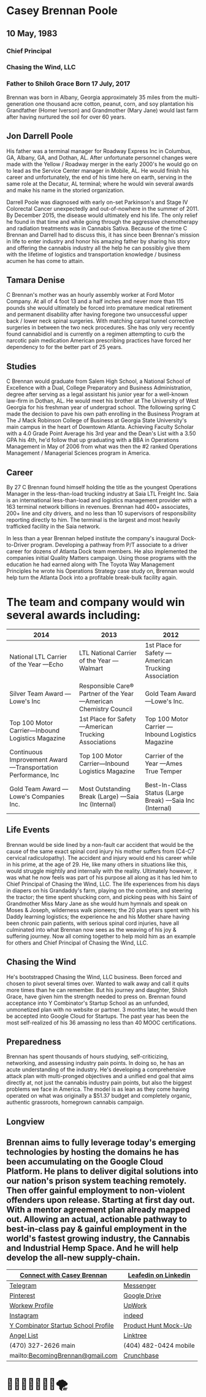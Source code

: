 # Casey Brennan Poole 
## 10 May, 1983 
### Chief Principal 
### Chasing the Wind, LLC 
### Father to Shiloh Grace Born 17 July, 2017

Brennan was born in Albany, Georgia approximately 35 miles from the multi-generation one thousand acre cotton, peanut, corn, and soy plantation his Grandfather (Homer Iverson) and Grandmother (Mary Jane) would last farm after having nurtured the soil for over 60 years. 

## Jon Darrell Poole
His father was a terminal manager for Roadway Express Inc in Columbus, GA, Albany, GA, and Dothan, AL. After unfortunate personnel changes were made with the Yellow / Roadway merger in the early 2000's he would go on to lead as the Service Center manager in Mobile, AL. He would finish his career and unfortunately, the end of his time here on earth, serving in the same role at the Decatur, AL terminal; where he would win several awards and make his name in the storied organization. 

Darrell Poole was diagnosed with early on-set Parkinson's and Stage IV Colorectal Cancer unexpectedly and out-of-nowhere in the summer of 2011. By December 2015, the disease would ultimately end his life. The only relief he found in that time and while going through the aggressive chemotherapy and radiation treatments was in Cannabis Sativa. Because of the time C Brennan and Darrell had to discuss this, it has since been Brennan's mission in life to enter industry and honor his amazing father by sharing his story and offering the cannabis industry all the help he can possibly give them with the lifetime of logistics and transportation knowledge / business acumen he has come to attain.

## Tamara Denise 
C Brennan's mother was an hourly assembly worker at Ford Motor Company. At all of 4 foot 13 and a half inches and never more than 115 pounds she would ultimately be forced into premature medical retirement and permanent disability after having foregone two unsuccessful upper back / lower neck spinal surgeries. With matching carpal tunnel corrective surgeries in between the two neck procedures. She has only very recently found cannabidiol and is currently on a regimen attempting to curb the narcotic pain medication American prescribing practices have forced her dependency to for the better part of 25 years. 

## Studies 
C Brennan would graduate from Salem High School, a National School of Excellence with a Dual, College Preparatory and Business Administration, degree after serving as a legal assistant his junior year for a well-known law-firm in Dothan, AL.
He would meet his brother at The University of West Georgia for his freshman year of undergrad school. Tthe following spring C made the decision to pave his own path enrolling in the Business Program at The J Mack Robinson College of Business at Georgia State University's main campus in the heart of Downtown Atlanta. Achieving Faculty Scholar with a 4.0 Grade Point Average his 3rd year and the Dean's List with a 3.50 GPA his 4th, he'd follow that up graduating with a BBA in Operations Management in May of 2006 from what was then the #2 ranked Operations Management / Managerial Sciences program in America. 

## Career 
By 27 C Brennan found himself holding the title as the youngest Operations Manager in the less-than-load trucking industry at Saia LTL Freight Inc. Saia is an international less-than-load and logistics management provider with a 163 terminal network billions in revenues. Brennan had 400+ associates, 200+ line and city drivers, and no less than 10 supervisors of responsibility reporting directly to him. The terminal is the largest and most heavily trafficked facility in the Saia network. 

In less than a year Brennan helped institute the company's inaugural Dock-to-Driver program. Developing a pathway from P/T associate to a driver career for dozens of Atlanta Dock team members. He also implemented the companies initial Quality Matters campaign.
Using those programs with the education he had earned along with The Toyota Way Management Principles he wrote his Operations Strategy case study on, Brennan would help turn the Atlanta Dock into a profitable break-bulk facility again.

# __The team and company would win several awards including:__

2014 | 2013 | 2012 
---|---|---
National LTL Carrier of the Year —Echo | LTL National Carrier of the Year —Walmart | 1st Place for Safety —American Trucking Association
Silver Team Award —Lowe's Inc | Responsible Care® Partner of the Year —American Chemistry Council | Gold Team Award —Lowe's Inc.
Top 100 Motor Carrier—Inbound Logistics Magazine | 1st Place for Safety —American Trucking Associations | Top 100 Motor Carrier —Inbound Logistics Magazine
Continuous Improvement Award —Transportation Performance, Inc | Top 100 Motor Carrier—Inbound Logistics Magazine | Carrier of the Year —Ames True Temper
Gold Team Award —Lowe's Companies Inc. | Most Outstanding Break (Large) —Saia Inc (Internal) | Best-In-Class Status (Large Break) —Saia Inc (Internal)

## Life Events 
Brennan would be side lined by a non-fault car accident that would be the cause of the same exact spinal cord injury his mother suffers from (C4-C7 cervical radiculopathy). The accident and injury would end his career while in his prime, at the age of 29. 
He, like many others in situations like this, would struggle mightily and internally with the reality. Ultimately however, it was what he now feels was part of his purpose all along as it has led him to Chief Principal of Chasing the Wind, LLC. The life experiences from his days in diapers on his Grandaddy's farm, playing on the combine, and steering the tractor; the time spent shucking corn, and picking peas with his Saint of Grandmother Miss Mary Jane as she would hum hymnals and speak on Moses & Joseph, wilderness walk pioneers; the 20 plus years spent with his Daddy learning logistics; the experience he and his Mother share having been chronic pain patients, with serious spinal cord injuries, have all culminated into what Brennan now sees as the weaving of his joy & suffering journey. Now all coming together to help mold him as an example for others and Chief Principal of Chasing the Wind, LLC.

## Chasing the Wind
He's bootstrapped Chasing the Wind, LLC business. Been forced and chosen to pivot several times over. Wanted to walk away and call it quits more times than he can remember. But his journey and daughter, Shiloh Grace, have given him the strength needed to press on. 
Brennan found acceptance into Y Combinator's Startup School as an unfunded, unmonetized plan with no website or partner. 3 months later, he would then be accepted into Google Cloud for Startups. The past year has been the most self-realized of his 36 amassing no less than 40 MOOC certifications.

## Preparedness
Brennan has spent thousands of hours studying, self-criticizing, networking, and assessing industry pain points. In doing so, he has an acute understanding of the industry. He's developing a comprehensive attack plan with multi-pronged objectives and a unified end goal that aims directly at, not just the cannabis industry pain points, but also the biggest problems we face in America. The model is as lean as they come having operated on what was originally a $51.37 budget and completely organic, authentic grassroots, homegrown cannabis campaign. 

## Longview
Brennan aims to fully leverage today's emerging technologies by hosting the domains he has been accumulating on the Google Cloud Platform. He plans to deliver digital solutions into our nation's prison system teaching remotely. Then offer gainful employment to non-violent offenders upon release. Starting at first day out. With a mentor agreement plan already mapped out. Allowing an actual, actionable pathway to best-in-class pay & gainful employment in the world's fastest growing industry, the Cannabis and Industrial Hemp Space. And he will help develop the all-new supply-chain.
---

[Connect with Casey Brennan](https://linkedin.com/in/BrennanPoole) | [Leafedin on Linkedin](https://linkedin.com/in/oudcollective) 
--|--
[Telegram](https://t.me/oudcollective) | [Messenger](https:/m.me/CaseybPoole48)
[Pinterest](https://www.pinterest.com/chasingthewindllc) | [Google Drive](https://bit.ly/BrennanCerts)
[Workew Profile](https://workew.com/resume/casey-tijrnmi2-web-development-apprentice-logistics-supply-chain-covington-georgia/) | [UpWork](http://upwork.com/freelancers/~014e20fd3da4a49b11) 
[Instagram](https://instagram.com/becomingbrennan) | [indeed](https://my.indeed.com/p/brennanp-eb74yq5)
[Y Combinator Startup School Profile](https://www.startupschool.org/companies/3Q6u1hJ9Vgf2KA) | [Product Hunt Mock-Up](https://www.producthunt.com/my/upcoming/chasing-the-wind-llc)
[Angel List](https://angel.co/brennanpoole) | [Linktree](https://linktr.ee/cannabiscognizance)
(470) 327-2626 main | (404) 482-0424 mobile
mailto:BecomingBrennan@gmail.com |  [Crunchbase](https://www.crunchbase.com/person/c-brennan-poole)

# 💨🏃🏽‍♀️🏃🏽‍♂️🌪
